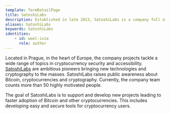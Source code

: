 ```yaml
---
template: TermDetailPage
title: SatoshiLabs 
description: Established in late 2013, SatoshiLabs is a company full of experienced specialists founded by two of the leading personalities in the crypto community.
aliases: SatoshiLabs
keywords: SatoshiLabs
identities: 
    - id: wael-ivie
      role: author
---
```


Located in Prague, in the heart of Europe, the company projects tackle a wide range of topics in cryptocurrency security and accessibility. [SatoshiLabs](https://wiki.trezor.io/SatoshiLabs) are ambitious pioneers bringing new technologies and cryptography to the masses. SatoshiLabs raises public awareness about Bitcoin, cryptocurrencies and cryptography. Currently, the company team counts more than 50 highly motivated people.

The goal of SatoshiLabs is to support and develop new projects leading to faster adoption of Bitcoin and other cryptocurrencies. This includes developing easy and secure tools for cryptocurrency users.